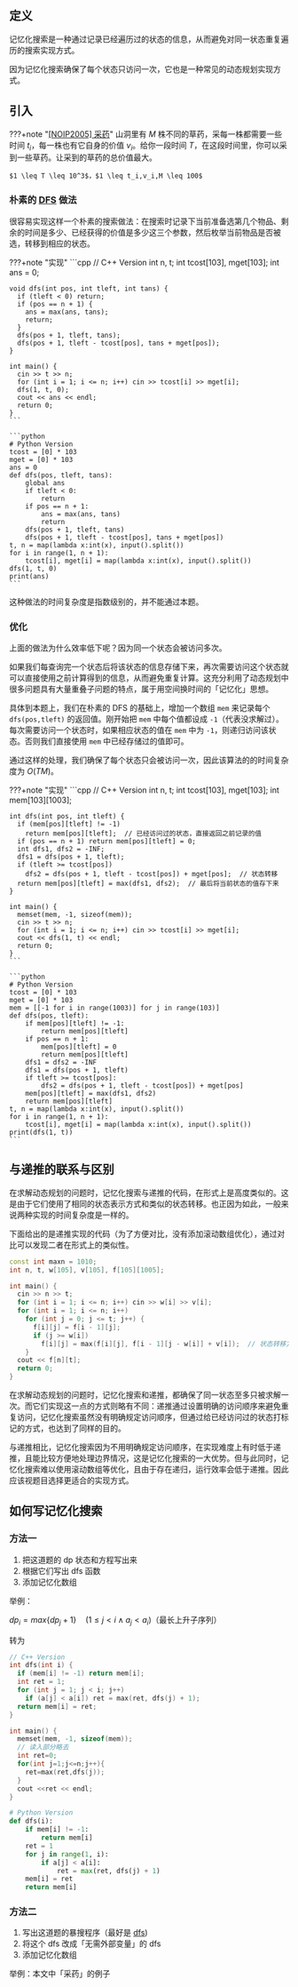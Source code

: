 ## 定义

记忆化搜索是一种通过记录已经遍历过的状态的信息，从而避免对同一状态重复遍历的搜索实现方式。

因为记忆化搜索确保了每个状态只访问一次，它也是一种常见的动态规划实现方式。

## 引入

???+note "[[NOIP2005] 采药](https://www.luogu.com.cn/problem/P1048)"
    山洞里有 $M$ 株不同的草药，采每一株都需要一些时间 $t_i$，每一株也有它自身的价值 $v_i$。给你一段时间 $T$，在这段时间里，你可以采到一些草药。让采到的草药的总价值最大。
    
    $1 \leq T \leq 10^3$，$1 \leq t_i,v_i,M \leq 100$

### 朴素的 [DFS](../search/dfs.md) 做法

很容易实现这样一个朴素的搜索做法：在搜索时记录下当前准备选第几个物品、剩余的时间是多少、已经获得的价值是多少这三个参数，然后枚举当前物品是否被选，转移到相应的状态。

???+note "实现"
    ```cpp
    // C++ Version
    int n, t;
    int tcost[103], mget[103];
    int ans = 0;
    
    void dfs(int pos, int tleft, int tans) {
      if (tleft < 0) return;
      if (pos == n + 1) {
        ans = max(ans, tans);
        return;
      }
      dfs(pos + 1, tleft, tans);
      dfs(pos + 1, tleft - tcost[pos], tans + mget[pos]);
    }
    
    int main() {
      cin >> t >> n;
      for (int i = 1; i <= n; i++) cin >> tcost[i] >> mget[i];
      dfs(1, t, 0);
      cout << ans << endl;
      return 0;
    }
    ```
    
    ```python
    # Python Version
    tcost = [0] * 103
    mget = [0] * 103
    ans = 0
    def dfs(pos, tleft, tans):
        global ans
        if tleft < 0:
            return
        if pos == n + 1:
            ans = max(ans, tans)
            return
        dfs(pos + 1, tleft, tans)
        dfs(pos + 1, tleft - tcost[pos], tans + mget[pos])
    t, n = map(lambda x:int(x), input().split())
    for i in range(1, n + 1):
        tcost[i], mget[i] = map(lambda x:int(x), input().split())
    dfs(1, t, 0)
    print(ans)
    ```

这种做法的时间复杂度是指数级别的，并不能通过本题。

### 优化

上面的做法为什么效率低下呢？因为同一个状态会被访问多次。

如果我们每查询完一个状态后将该状态的信息存储下来，再次需要访问这个状态就可以直接使用之前计算得到的信息，从而避免重复计算。这充分利用了动态规划中很多问题具有大量重叠子问题的特点，属于用空间换时间的「记忆化」思想。

具体到本题上，我们在朴素的 DFS 的基础上，增加一个数组 `mem` 来记录每个 `dfs(pos,tleft)` 的返回值。刚开始把 `mem` 中每个值都设成 `-1`（代表没求解过）。每次需要访问一个状态时，如果相应状态的值在 `mem` 中为 `-1`，则递归访问该状态。否则我们直接使用 `mem` 中已经存储过的值即可。

通过这样的处理，我们确保了每个状态只会被访问一次，因此该算法的的时间复杂度为 $O(TM)$。

???+note "实现"
    ```cpp
    // C++ Version
    int n, t;
    int tcost[103], mget[103];
    int mem[103][1003];
    
    int dfs(int pos, int tleft) {
      if (mem[pos][tleft] != -1)
        return mem[pos][tleft];  // 已经访问过的状态，直接返回之前记录的值
      if (pos == n + 1) return mem[pos][tleft] = 0;
      int dfs1, dfs2 = -INF;
      dfs1 = dfs(pos + 1, tleft);
      if (tleft >= tcost[pos])
        dfs2 = dfs(pos + 1, tleft - tcost[pos]) + mget[pos];  // 状态转移
      return mem[pos][tleft] = max(dfs1, dfs2);  // 最后将当前状态的值存下来
    }
    
    int main() {
      memset(mem, -1, sizeof(mem));
      cin >> t >> n;
      for (int i = 1; i <= n; i++) cin >> tcost[i] >> mget[i];
      cout << dfs(1, t) << endl;
      return 0;
    }
    ```
    
    ```python
    # Python Version
    tcost = [0] * 103
    mget = [0] * 103
    mem = [[-1 for i in range(1003)] for j in range(103)]
    def dfs(pos, tleft):
        if mem[pos][tleft] != -1:
            return mem[pos][tleft]
        if pos == n + 1:
            mem[pos][tleft] = 0
            return mem[pos][tleft]
        dfs1 = dfs2 = -INF
        dfs1 = dfs(pos + 1, tleft)
        if tleft >= tcost[pos]:
            dfs2 = dfs(pos + 1, tleft - tcost[pos]) + mget[pos]
        mem[pos][tleft] = max(dfs1, dfs2)
        return mem[pos][tleft]
    t, n = map(lambda x:int(x), input().split())
    for i in range(1, n + 1):
        tcost[i], mget[i] = map(lambda x:int(x), input().split())
    print(dfs(1, t))
    ```

## 与递推的联系与区别

在求解动态规划的问题时，记忆化搜索与递推的代码，在形式上是高度类似的。这是由于它们使用了相同的状态表示方式和类似的状态转移。也正因为如此，一般来说两种实现的时间复杂度是一样的。

下面给出的是递推实现的代码（为了方便对比，没有添加滚动数组优化），通过对比可以发现二者在形式上的类似性。

```cpp
const int maxn = 1010;
int n, t, w[105], v[105], f[105][1005];

int main() {
  cin >> n >> t;
  for (int i = 1; i <= n; i++) cin >> w[i] >> v[i];
  for (int i = 1; i <= n; i++)
    for (int j = 0; j <= t; j++) {
      f[i][j] = f[i - 1][j];
      if (j >= w[i])
        f[i][j] = max(f[i][j], f[i - 1][j - w[i]] + v[i]);  // 状态转移方程
    }
  cout << f[n][t];
  return 0;
}
```

在求解动态规划的问题时，记忆化搜索和递推，都确保了同一状态至多只被求解一次。而它们实现这一点的方式则略有不同：递推通过设置明确的访问顺序来避免重复访问，记忆化搜索虽然没有明确规定访问顺序，但通过给已经访问过的状态打标记的方式，也达到了同样的目的。

与递推相比，记忆化搜索因为不用明确规定访问顺序，在实现难度上有时低于递推，且能比较方便地处理边界情况，这是记忆化搜索的一大优势。但与此同时，记忆化搜索难以使用滚动数组等优化，且由于存在递归，运行效率会低于递推。因此应该视题目选择更适合的实现方式。

## 如何写记忆化搜索

### 方法一

1. 把这道题的 dp 状态和方程写出来
2. 根据它们写出 dfs 函数
3. 添加记忆化数组

举例：

$dp_{i} = max\{dp_{j}+1\}\quad (1 \leq j < i \land a_{j}<a_{i})$（最长上升子序列）

转为

```cpp
// C++ Version
int dfs(int i) {
  if (mem[i] != -1) return mem[i];
  int ret = 1;
  for (int j = 1; j < i; j++)
    if (a[j] < a[i]) ret = max(ret, dfs(j) + 1);
  return mem[i] = ret;
}

int main() {
  memset(mem, -1, sizeof(mem));
  // 读入部分略去
  int ret=0;
  for(int j=1;j<=n;j++){
    ret=max(ret,dfs(j));
  }
  cout <<ret << endl;
}
```

```python
# Python Version
def dfs(i):
    if mem[i] != -1:
        return mem[i]
    ret = 1
    for j in range(1, i):
        if a[j] < a[i]:
            ret = max(ret, dfs(j) + 1)
    mem[i] = ret
    return mem[i]
```

### 方法二

1. 写出这道题的暴搜程序（最好是 [dfs](../search/dfs.md))
2. 将这个 dfs 改成「无需外部变量」的 dfs
3. 添加记忆化数组

举例：本文中「采药」的例子
